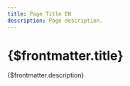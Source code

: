 ```yaml
---
title: Page Title EN
description: Page description.
---
```


# {$frontmatter.title}

{$frontmatter.description}
